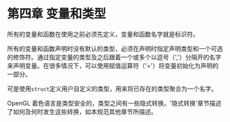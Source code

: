 # 第四章 变量和类型
所有的变量和函数在使用之前必须先定义，变量和函数名字就是标识符。

所有的变量和函数声明时没有默认的类型，必须在声明时指定声明类型和一个可选的修饰符。通过指定变量的类型及之后跟着一个或多个以逗号（','）分隔开的名字来声明变量。在很多情况下，可以使用赋值运算符（'='）将变量初始化为声明的一部分。

可是使用`struct`定义用户自定义的类型，用来将已存在的类型聚合为一个名字。

OpenGL 着色语言是类型安全的，类型之间有一些隐式转换。'隐式转换'章节描述了如何及何时发生这些转换，如本规范其他章节所描述。
